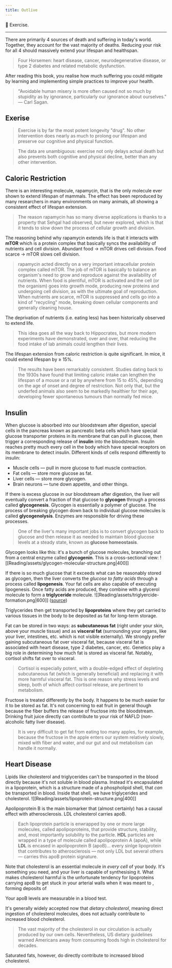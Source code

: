 ```yaml
---
title: Outlive
---
```


💎 Exercise.

---
There are primarily 4 sources of death and suffering in today's world. Together, they account for the vast majority of deaths. Reducing your risk for all 4 should massively extend your lifespan and healthspan.
> Four Horsemen: heart disease, cancer, neurodegenerative disease, or type 2 diabetes and related metabolic dysfunction.

After reading this book, you realise how much suffering you could mitigate by learning and implementing simple practices to improve your health.
> "Avoidable human misery is more often caused not so much by stupidity as by ignorance, particularly our ignorance about ourselves." — Carl Sagan.

## Exerise
> Exercise is by far the most potent longevity "drug". No other intervention does nearly as much to prolong our lifespan and preserve our cognitive and physical function.

> The data are unambiguous: exercise not only delays actual death but also prevents both cognitive and physical decline, better than any other intervention.

## Caloric Restriction
There is an interesting molecule, rapamycin, that is the only molecule ever shown to extend lifespan of mammals. The effect has been reproduced by many researchers in many environments on many animals, all showing a consistent effect of lifespan extension.
> The reason rapamycin has so many diverse applications is thanks to a property that Sehgal had observed, but never explored, which is that it tends to slow down the process of cellular growth and division.

The reasoning behind why rapamycin extends life is that it interacts with **mTOR** which is a protein complex that basically syncs the availability of nutrients and cell division. Abundant food → mTOR drives cell division. Food scarce → mTOR slows cell division.
> rapamycin acted directly on a very important intracellular protein complex called mTOR. The job of mTOR is basically to balance an organism's need to grow and reproduce against the availability of nutrients. When food is plentiful, mTOR is activated and the cell (or the organism) goes into growth mode, producing new proteins and undergoing cell division, as with the ultimate goal of reproduction. When nutrients are scarce, mTOR is suppressed and cells go into a kind of "recycling" mode, breaking down cellular components and generally cleaning house.

The deprivation of nutrients (i.e. eating less) has been historically observed to extend life.
> This idea goes all the way back to Hippocrates, but more modern experiments have demonstrated, over and over, that reducing the food intake of lab animals could lengthen their lives.

The lifespan extension from caloric restriction is quite significant. In mice, it could extend lifespan by ≥ 15%.
> The results have been remarkably consistent. Studies dating back to the 1930s have found that limiting caloric intake can lengthen the lifespan of a mouse or a rat by anywhere from 15 to 45%, depending on the age of onset and degree of restriction. Not only that, but the underfed animals also seem to be markedly healthier for their age, developing fewer spontaneous tumours than normally fed mice.

## Insulin
When glucose is absorbed into our bloodstream after digestion, special cells in the pancreas known as pancreatic beta cells which have special glucose transporter proteins in its membrane that can pull in glucose, then trigger a corresponding release of **insulin** into the bloodstream. Insulin reaches pretty much every cell in the body which have special receptors on its membrane to detect insulin. Different kinds of cells respond differently to insulin:
- Muscle cells — pull in more glucose to fuel muscle contraction.
- Fat cells — store more glucose as fat.
- Liver cells — store more glycogen.
- Brain neurons — tune down appetite, and other things.

If there is excess glucose in our bloodstream after digestion, the liver will eventually convert a fraction of that glucose to **glycogen** through a process called **glycogenesis**. Glycogen is essentially a polymer of glucose. The process of breaking glycogen down back to individual glucose molecules is called **glycogenolysis**. Enzymes are responsible for driving these processes.
> One of the liver's many important jobs is to convert glycogen back to glucose and then release it as needed to maintain blood glucose levels at a steady state, known as **glucose homeostasis**.

Glycogen looks like this: it's a bunch of glucose molecules, branching out from a central enzyme called **glycogenin**. This is a cross-sectional view:
![[Reading/assets/glycogen-molecular-structure.png|400]]

If there is so much glucose that it exceeds what can be reasonably stored as glycogen, then the liver converts the *glucose to fatty acids* through a process called **lipogenesis**. Your fat cells are also capable of executing lipogenesis. Once fatty acids are produced, they combine with a glycerol molecule to form a **triglyceride** molecule.
![[Reading/assets/triglyercide-formation.png|600]]
([source](https://ib.bioninja.com.au/standard-level/topic-2-molecular-biology/23-carbohydrates-and-lipids/triglycerides.html))

Triglycerides then get transported by **lipoproteins** where they get carried to various tissues in the body to be deposited as fat for long-term storage.

Fat can be stored in two ways: as **subcutaneous fat** (right under your skin, above your muscle tissue) and as **visceral fat** (surrounding your organs, like your liver, intestines, etc. which is not visible externally). We strongly prefer gaining subcutaneous fat over visceral fat, because visceral fat is associated with heart disease, type 2 diabetes, cancer, etc. Genetics play a big role in determining how much fat is stored as visceral fat. Notably, cortisol shifts fat over to visceral. 
> Cortisol is especially potent, with a double-edged effect of depleting subcutaneous fat (which is generally beneficial) and replacing it with more harmful visceral fat. This is one reason why stress levels and sleep, both of which affect cortisol release, are pertinent to metabolism.

Fructose is treated differently by the body. It happens to be much easier for it to be stored as fat. It's not concerning to eat fruit in general though because the fiber buffers the release of fructose into the bloodstream. Drinking fruit juice directly can contribute to your risk of NAFLD (non-alcoholic fatty liver disease).
> It is very difficult to get fat from eating too many apples, for example, because the fructose in the apple enters our system relatively slowly, mixed with fiber and water, and our gut and out metabolism can handle it normally.

## Heart Disease
Lipids like cholesterol and triglycerides can't be transported in the blood directly because it's not soluble in blood plasma. Instead it's encapsulated in a lipoprotein, which is a structure made of a phospholipid shell, that *can* be transported in blood. Inside that shell, we have triglycerides and cholesterol.
![[Reading/assets/lipoprotein-structure.png|400]]

Apolipoprotein B is the main biomarker that (almost certainly) has a causal effect with atherosclerosis. LDL cholesterol carries apoB.
> Each lipoprotein particle is enwrapped by one or more large molecules, called apolipoproteins, that provide structure, stability, and, most importantly solubility to the particle. **HDL** particles are wrapped in a type of molecule called apolipoprotein A (apoA), while **LDL** is encased in apolipoprotein B (apoB)... every sinlge lipoprotein that contributes to atherosclerosis — not only LDL but several others — carries this apoB protein signature.

Note that cholesterol is an essential molecule in *every cell* of your body. It's something you need, and your liver is capable of synthesising it. What makes cholesterol harmful is the unfortunate tendency for lipoproteins carrying apoB to get stuck in your arterial walls when it was meant to , forming deposits of 

Your apoB levels are measurable in a blood test.

It's generally widely accepted now that *dietary cholesterol*, meaning direct ingestion of cholesterol molecules, does not actually contribute to increased blood cholesterol. 
> The vast majority of the cholesterol in our circulation is actually produced by our own cells. Nevertheless, US dietary guidelines warned Americans away from consuming foods high in cholesterol for decades.

Saturated fats, however, do directly contribute to increased blood cholesterol.
